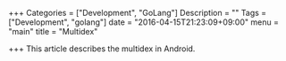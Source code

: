 +++
Categories = ["Development", "GoLang"]
Description = ""
Tags = ["Development", "golang"]
date = "2016-04-15T21:23:09+09:00"
menu = "main"
title = "Multidex"

+++
This article describes the multidex in Android.

